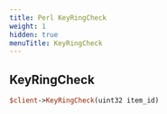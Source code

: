 ```yaml
---
title: Perl KeyRingCheck
weight: 1
hidden: true
menuTitle: KeyRingCheck
---
```

## KeyRingCheck
```perl
$client->KeyRingCheck(uint32 item_id)
```